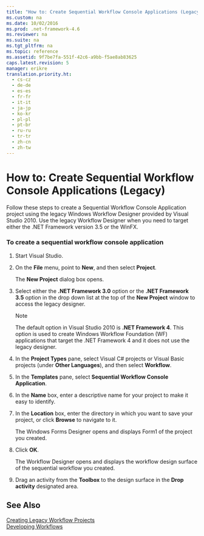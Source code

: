 ```yaml
---
title: "How to: Create Sequential Workflow Console Applications (Legacy)"
ms.custom: na
ms.date: 10/02/2016
ms.prod: .net-framework-4.6
ms.reviewer: na
ms.suite: na
ms.tgt_pltfrm: na
ms.topic: reference
ms.assetid: 9f7be7fa-551f-42c6-a9bb-f5ae8ab83625
caps.latest.revision: 5
manager: erikre
translation.priority.ht: 
  - cs-cz
  - de-de
  - es-es
  - fr-fr
  - it-it
  - ja-jp
  - ko-kr
  - pl-pl
  - pt-br
  - ru-ru
  - tr-tr
  - zh-cn
  - zh-tw
---
```

# How to: Create Sequential Workflow Console Applications (Legacy)
Follow these steps to create a Sequential Workflow Console Application project using the legacy Windows Workflow Designer provided by Visual Studio 2010. Use the legacy Workflow Designer when you need to target either the .NET Framework version 3.5 or the WinFX.  
  
### To create a sequential workflow console application  
  
1.  Start Visual Studio.  
  
2.  On the **File** menu, point to **New**, and then select **Project**.  
  
     The **New Project** dialog box opens.  
  
3.  Select either the **.NET Framework 3.0** option or the **.NET Framework 3.5** option in the drop down list at the top of the **New Project** window to access the legacy designer.  
  
    > [!NOTE]
    >  The default option in Visual Studio 2010 is **.NET Framework 4**. This option is used to create Windows Workflow Foundation (WF) applications that target the .NET Framework 4 and it does not use the legacy designer.  
  
4.  In the **Project Types** pane, select Visual C# projects or Visual Basic projects (under **Other Languages**), and then select **Workflow**.  
  
5.  In the **Templates** pane, select **Sequential Workflow Console Application**.  
  
6.  In the **Name** box, enter a descriptive name for your project to make it easy to identify.  
  
7.  In the **Location** box, enter the directory in which you want to save your project, or click **Browse** to navigate to it.  
  
     The Windows Forms Designer opens and displays Form1 of the project you created.  
  
8.  Click **OK**.  
  
     The Workflow Designer opens and displays the workflow design surface of the sequential workflow you created.  
  
9. Drag an activity from the **Toolbox** to the design surface in the **Drop activity** designated area.  
  
## See Also  
 [Creating Legacy Workflow Projects](../WF_Design/Creating-Legacy-Workflow-Projects.md)   
 [Developing Workflows](assetId:///557bcb1f-a7ab-49f6-8df7-2706b7001301)